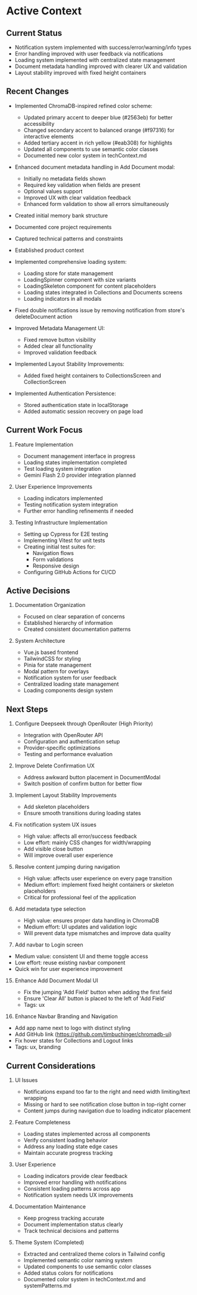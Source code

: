 # Active Context

## Current Status

- Notification system implemented with success/error/warning/info types
- Error handling improved with user feedback via notifications
- Loading system implemented with centralized state management
- Document metadata handling improved with clearer UX and validation
- Layout stability improved with fixed height containers

## Recent Changes

- Implemented ChromaDB-inspired refined color scheme:
  - Updated primary accent to deeper blue (#2563eb) for better accessibility
  - Changed secondary accent to balanced orange (#f97316) for interactive elements
  - Added tertiary accent in rich yellow (#eab308) for highlights
  - Updated all components to use semantic color classes
  - Documented new color system in techContext.md

- Enhanced document metadata handling in Add Document modal:
  - Initially no metadata fields shown
  - Required key validation when fields are present
  - Optional values support
  - Improved UX with clear validation feedback
  - Enhanced form validation to show all errors simultaneously
- Created initial memory bank structure
- Documented core project requirements
- Captured technical patterns and constraints
- Established product context
- Implemented comprehensive loading system:
  - Loading store for state management
  - LoadingSpinner component with size variants
  - LoadingSkeleton component for content placeholders
  - Loading states integrated in Collections and Documents screens
  - Loading indicators in all modals
- Fixed double notifications issue by removing notification from store's deleteDocument action
- Improved Metadata Management UI:
  - Fixed remove button visibility
  - Added clear all functionality
  - Improved validation feedback
- Implemented Layout Stability Improvements:
  - Added fixed height containers to CollectionsScreen and CollectionScreen
- Implemented Authentication Persistence:
  - Stored authentication state in localStorage
  - Added automatic session recovery on page load

## Current Work Focus

1. Feature Implementation
   - Document management interface in progress
   - Loading states implementation completed
   - Test loading system integration
   - Gemini Flash 2.0 provider integration planned

2. User Experience Improvements
   - Loading indicators implemented
   - Testing notification system integration
   - Further error handling refinements if needed

3. Testing Infrastructure Implementation
   - Setting up Cypress for E2E testing
   - Implementing Vitest for unit tests
   - Creating initial test suites for:
     - Navigation flows
     - Form validations
     - Responsive design
   - Configuring GitHub Actions for CI/CD

## Active Decisions

1. Documentation Organization
   - Focused on clear separation of concerns
   - Established hierarchy of information
   - Created consistent documentation patterns

2. System Architecture
   - Vue.js based frontend
   - TailwindCSS for styling
   - Pinia for state management
   - Modal pattern for overlays
   - Notification system for user feedback
   - Centralized loading state management
   - Loading components design system

## Next Steps

1. Configure Deepseek through OpenRouter (High Priority)
   - Integration with OpenRouter API
   - Configuration and authentication setup
   - Provider-specific optimizations
   - Testing and performance evaluation

2. Improve Delete Confirmation UX
   - Address awkward button placement in DocumentModal
   - Switch position of confirm button for better flow

3. Implement Layout Stability Improvements
   - Add skeleton placeholders
   - Ensure smooth transitions during loading states

5. Fix notification system UX issues
   - High value: affects all error/success feedback
   - Low effort: mainly CSS changes for width/wrapping
   - Add visible close button
   - Will improve overall user experience

7. Resolve content jumping during navigation
   - High value: affects user experience on every page transition
   - Medium effort: implement fixed height containers or skeleton placeholders
   - Critical for professional feel of the application

9. Add metadata type selection
   - High value: ensures proper data handling in ChromaDB
   - Medium effort: UI updates and validation logic
   - Will prevent data type mismatches and improve data quality

11. Add navbar to Login screen
   - Medium value: consistent UI and theme toggle access
   - Low effort: reuse existing navbar component
   - Quick win for user experience improvement

15. Enhance Add Document Modal UI
    - Fix the jumping 'Add Field' button when adding the first field
    - Ensure 'Clear All' button is placed to the left of 'Add Field'
    - Tags: ux

13. Enhance Navbar Branding and Navigation
   - Add app name next to logo with distinct styling
   - Add GitHub link (https://github.com/timbuchinger/chromadb-ui)
   - Fix hover states for Collections and Logout links
   - Tags: ux, branding

## Current Considerations

1. UI Issues
   - Notifications expand too far to the right and need width limiting/text wrapping
   - Missing or hard to see notification close button in top-right corner
   - Content jumps during navigation due to loading indicator placement

2. Feature Completeness
   - Loading states implemented across all components
   - Verify consistent loading behavior
   - Address any loading state edge cases
   - Maintain accurate progress tracking

3. User Experience
   - Loading indicators provide clear feedback
   - Improved error handling with notifications
   - Consistent loading patterns across app
   - Notification system needs UX improvements

4. Documentation Maintenance
   - Keep progress tracking accurate
   - Document implementation status clearly
   - Track technical decisions and patterns

5. Theme System (Completed)
   - Extracted and centralized theme colors in Tailwind config
   - Implemented semantic color naming system
   - Updated components to use semantic color classes
   - Added status colors for notifications
   - Documented color system in techContext.md and systemPatterns.md
